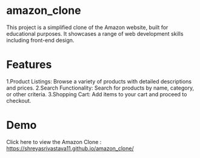 # amazon_clone
This project is a simplified clone of the Amazon website, built for educational purposes. It showcases a range of web development skills including front-end design.

# Features
1.Product Listings: Browse a variety of products with detailed descriptions and prices.
2.Search Functionality: Search for products by name, category, or other criteria.
3.Shopping Cart: Add items to your cart and proceed to checkout.

# Demo
Click here to view the Amazon Clone : https://shreyasrivastava11.github.io/amazon_clone/
